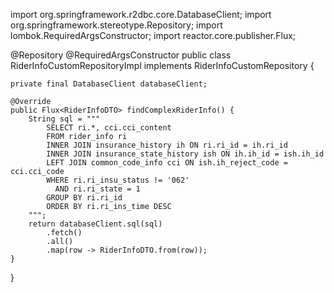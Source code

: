 import org.springframework.r2dbc.core.DatabaseClient;
import org.springframework.stereotype.Repository;
import lombok.RequiredArgsConstructor;
import reactor.core.publisher.Flux;

@Repository
@RequiredArgsConstructor
public class RiderInfoCustomRepositoryImpl implements RiderInfoCustomRepository {

    private final DatabaseClient databaseClient;

    @Override
    public Flux<RiderInfoDTO> findComplexRiderInfo() {
        String sql = """
            SELECT ri.*, cci.cci_content
            FROM rider_info ri
            INNER JOIN insurance_history ih ON ri.ri_id = ih.ri_id
            INNER JOIN insurance_state_history ish ON ih.ih_id = ish.ih_id
            LEFT JOIN common_code_info cci ON ish.ih_reject_code = cci.cci_code
            WHERE ri.ri_insu_status != '062'
              AND ri.ri_state = 1
            GROUP BY ri.ri_id
            ORDER BY ri.ri_ins_time DESC
        """;
        return databaseClient.sql(sql)
            .fetch()
            .all()
            .map(row -> RiderInfoDTO.from(row));
    }
}
